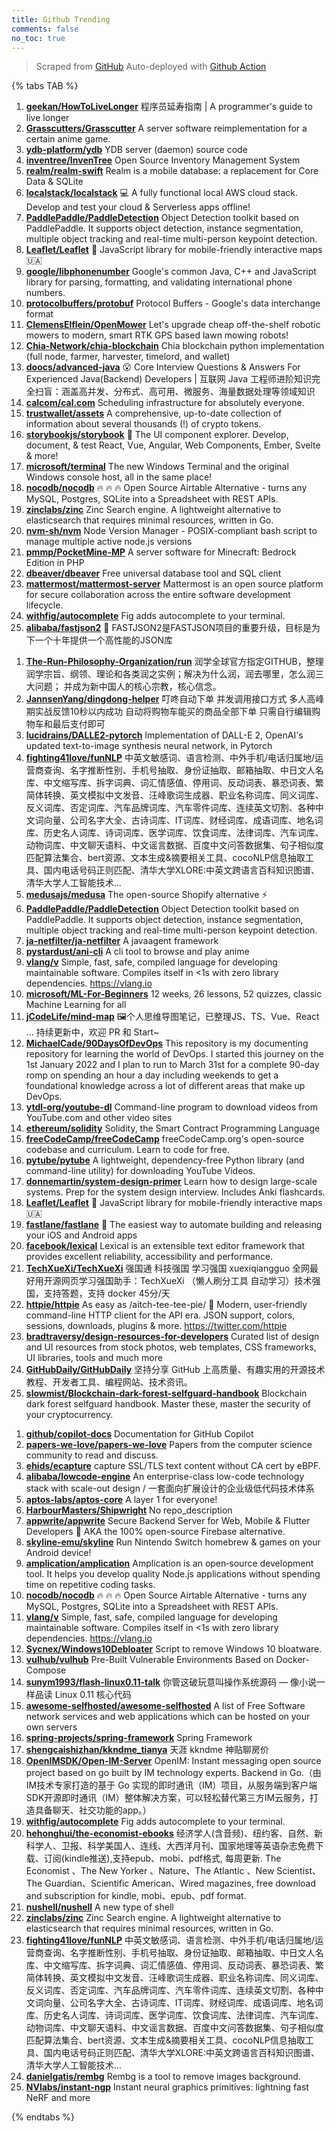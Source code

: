 ```yaml
---
title: Github Trending
comments: false
no_toc: true
---
```


> Scraped from [GitHub](https://github.com/trending)
Auto-deployed with [Github Action](https://docs.github.com/en/actions)

{% tabs TAB %}
<!-- tab Daily -->
1. [**geekan/HowToLiveLonger**](https://github.com/geekan/HowToLiveLonger)
程序员延寿指南 | A programmer's guide to live longer
2. [**Grasscutters/Grasscutter**](https://github.com/Grasscutters/Grasscutter)
A server software reimplementation for a certain anime game.
3. [**ydb-platform/ydb**](https://github.com/ydb-platform/ydb)
YDB server (daemon) source code
4. [**inventree/InvenTree**](https://github.com/inventree/InvenTree)
Open Source Inventory Management System
5. [**realm/realm-swift**](https://github.com/realm/realm-swift)
Realm is a mobile database: a replacement for Core Data & SQLite
6. [**localstack/localstack**](https://github.com/localstack/localstack)
💻 A fully functional local AWS cloud stack. Develop and test your cloud & Serverless apps offline!
7. [**PaddlePaddle/PaddleDetection**](https://github.com/PaddlePaddle/PaddleDetection)
Object Detection toolkit based on PaddlePaddle. It supports object detection, instance segmentation, multiple object tracking and real-time multi-person keypoint detection.
8. [**Leaflet/Leaflet**](https://github.com/Leaflet/Leaflet)
🍃 JavaScript library for mobile-friendly interactive maps 🇺🇦
9. [**google/libphonenumber**](https://github.com/google/libphonenumber)
Google's common Java, C++ and JavaScript library for parsing, formatting, and validating international phone numbers.
10. [**protocolbuffers/protobuf**](https://github.com/protocolbuffers/protobuf)
Protocol Buffers - Google's data interchange format
11. [**ClemensElflein/OpenMower**](https://github.com/ClemensElflein/OpenMower)
Let's upgrade cheap off-the-shelf robotic mowers to modern, smart RTK GPS based lawn mowing robots!
12. [**Chia-Network/chia-blockchain**](https://github.com/Chia-Network/chia-blockchain)
Chia blockchain python implementation (full node, farmer, harvester, timelord, and wallet)
13. [**doocs/advanced-java**](https://github.com/doocs/advanced-java)
😮 Core Interview Questions & Answers For Experienced Java(Backend) Developers | 互联网 Java 工程师进阶知识完全扫盲：涵盖高并发、分布式、高可用、微服务、海量数据处理等领域知识
14. [**calcom/cal.com**](https://github.com/calcom/cal.com)
Scheduling infrastructure for absolutely everyone.
15. [**trustwallet/assets**](https://github.com/trustwallet/assets)
A comprehensive, up-to-date collection of information about several thousands (!) of crypto tokens.
16. [**storybookjs/storybook**](https://github.com/storybookjs/storybook)
📓 The UI component explorer. Develop, document, & test React, Vue, Angular, Web Components, Ember, Svelte & more!
17. [**microsoft/terminal**](https://github.com/microsoft/terminal)
The new Windows Terminal and the original Windows console host, all in the same place!
18. [**nocodb/nocodb**](https://github.com/nocodb/nocodb)
🔥 🔥 🔥 Open Source Airtable Alternative - turns any MySQL, Postgres, SQLite into a Spreadsheet with REST APIs.
19. [**zinclabs/zinc**](https://github.com/zinclabs/zinc)
Zinc Search engine. A lightweight alternative to elasticsearch that requires minimal resources, written in Go.
20. [**nvm-sh/nvm**](https://github.com/nvm-sh/nvm)
Node Version Manager - POSIX-compliant bash script to manage multiple active node.js versions
21. [**pmmp/PocketMine-MP**](https://github.com/pmmp/PocketMine-MP)
A server software for Minecraft: Bedrock Edition in PHP
22. [**dbeaver/dbeaver**](https://github.com/dbeaver/dbeaver)
Free universal database tool and SQL client
23. [**mattermost/mattermost-server**](https://github.com/mattermost/mattermost-server)
Mattermost is an open source platform for secure collaboration across the entire software development lifecycle.
24. [**withfig/autocomplete**](https://github.com/withfig/autocomplete)
Fig adds autocomplete to your terminal.
25. [**alibaba/fastjson2**](https://github.com/alibaba/fastjson2)
🚄 FASTJSON2是FASTJSON项目的重要升级，目标是为下一个十年提供一个高性能的JSON库
<!-- endtab -->
<!-- tab Weekly -->
1. [**The-Run-Philosophy-Organization/run**](https://github.com/The-Run-Philosophy-Organization/run)
润学全球官方指定GITHUB，整理润学宗旨、纲领、理论和各类润之实例；解决为什么润，润去哪里，怎么润三大问题； 并成为新中国人的核心宗教，核心信念。
2. [**JannsenYang/dingdong-helper**](https://github.com/JannsenYang/dingdong-helper)
叮咚自动下单 并发调用接口方式 多人高峰期实战反馈10秒以内成功 自动将购物车能买的商品全部下单 只需自行编辑购物车和最后支付即可
3. [**lucidrains/DALLE2-pytorch**](https://github.com/lucidrains/DALLE2-pytorch)
Implementation of DALL-E 2, OpenAI's updated text-to-image synthesis neural network, in Pytorch
4. [**fighting41love/funNLP**](https://github.com/fighting41love/funNLP)
中英文敏感词、语言检测、中外手机/电话归属地/运营商查询、名字推断性别、手机号抽取、身份证抽取、邮箱抽取、中日文人名库、中文缩写库、拆字词典、词汇情感值、停用词、反动词表、暴恐词表、繁简体转换、英文模拟中文发音、汪峰歌词生成器、职业名称词库、同义词库、反义词库、否定词库、汽车品牌词库、汽车零件词库、连续英文切割、各种中文词向量、公司名字大全、古诗词库、IT词库、财经词库、成语词库、地名词库、历史名人词库、诗词词库、医学词库、饮食词库、法律词库、汽车词库、动物词库、中文聊天语料、中文谣言数据、百度中文问答数据集、句子相似度匹配算法集合、bert资源、文本生成&摘要相关工具、cocoNLP信息抽取工具、国内电话号码正则匹配、清华大学XLORE:中英文跨语言百科知识图谱、清华大学人工智能技术…
5. [**medusajs/medusa**](https://github.com/medusajs/medusa)
The open-source Shopify alternative ⚡️
6. [**PaddlePaddle/PaddleDetection**](https://github.com/PaddlePaddle/PaddleDetection)
Object Detection toolkit based on PaddlePaddle. It supports object detection, instance segmentation, multiple object tracking and real-time multi-person keypoint detection.
7. [**ja-netfilter/ja-netfilter**](https://github.com/ja-netfilter/ja-netfilter)
A javaagent framework
8. [**pystardust/ani-cli**](https://github.com/pystardust/ani-cli)
A cli tool to browse and play anime
9. [**vlang/v**](https://github.com/vlang/v)
Simple, fast, safe, compiled language for developing maintainable software. Compiles itself in <1s with zero library dependencies. https://vlang.io
10. [**microsoft/ML-For-Beginners**](https://github.com/microsoft/ML-For-Beginners)
12 weeks, 26 lessons, 52 quizzes, classic Machine Learning for all
11. [**jCodeLife/mind-map**](https://github.com/jCodeLife/mind-map)
🖼个人思维导图笔记，已整理JS、TS、Vue、React ... 持续更新中，欢迎 PR 和 Start~
12. [**MichaelCade/90DaysOfDevOps**](https://github.com/MichaelCade/90DaysOfDevOps)
This repository is my documenting repository for learning the world of DevOps. I started this journey on the 1st January 2022 and I plan to run to March 31st for a complete 90-day romp on spending an hour a day including weekends to get a foundational knowledge across a lot of different areas that make up DevOps.
13. [**ytdl-org/youtube-dl**](https://github.com/ytdl-org/youtube-dl)
Command-line program to download videos from YouTube.com and other video sites
14. [**ethereum/solidity**](https://github.com/ethereum/solidity)
Solidity, the Smart Contract Programming Language
15. [**freeCodeCamp/freeCodeCamp**](https://github.com/freeCodeCamp/freeCodeCamp)
freeCodeCamp.org's open-source codebase and curriculum. Learn to code for free.
16. [**pytube/pytube**](https://github.com/pytube/pytube)
A lightweight, dependency-free Python library (and command-line utility) for downloading YouTube Videos.
17. [**donnemartin/system-design-primer**](https://github.com/donnemartin/system-design-primer)
Learn how to design large-scale systems. Prep for the system design interview. Includes Anki flashcards.
18. [**Leaflet/Leaflet**](https://github.com/Leaflet/Leaflet)
🍃 JavaScript library for mobile-friendly interactive maps 🇺🇦
19. [**fastlane/fastlane**](https://github.com/fastlane/fastlane)
🚀 The easiest way to automate building and releasing your iOS and Android apps
20. [**facebook/lexical**](https://github.com/facebook/lexical)
Lexical is an extensible text editor framework that provides excellent reliability, accessibility and performance.
21. [**TechXueXi/TechXueXi**](https://github.com/TechXueXi/TechXueXi)
强国通 科技强国 学习强国 xuexiqiangguo 全网最好用开源网页学习强国助手：TechXueXi （懒人刷分工具 自动学习）技术强国，支持答题，支持 docker 45分/天
22. [**httpie/httpie**](https://github.com/httpie/httpie)
As easy as /aitch-tee-tee-pie/ 🥧 Modern, user-friendly command-line HTTP client for the API era. JSON support, colors, sessions, downloads, plugins & more. https://twitter.com/httpie
23. [**bradtraversy/design-resources-for-developers**](https://github.com/bradtraversy/design-resources-for-developers)
Curated list of design and UI resources from stock photos, web templates, CSS frameworks, UI libraries, tools and much more
24. [**GitHubDaily/GitHubDaily**](https://github.com/GitHubDaily/GitHubDaily)
坚持分享 GitHub 上高质量、有趣实用的开源技术教程、开发者工具、编程网站、技术资讯。
25. [**slowmist/Blockchain-dark-forest-selfguard-handbook**](https://github.com/slowmist/Blockchain-dark-forest-selfguard-handbook)
Blockchain dark forest selfguard handbook. Master these, master the security of your cryptocurrency.
<!-- endtab -->
<!-- tab Monthly -->
1. [**github/copilot-docs**](https://github.com/github/copilot-docs)
Documentation for GitHub Copilot
2. [**papers-we-love/papers-we-love**](https://github.com/papers-we-love/papers-we-love)
Papers from the computer science community to read and discuss.
3. [**ehids/ecapture**](https://github.com/ehids/ecapture)
capture SSL/TLS text content without CA cert by eBPF.
4. [**alibaba/lowcode-engine**](https://github.com/alibaba/lowcode-engine)
An enterprise-class low-code technology stack with scale-out design / 一套面向扩展设计的企业级低代码技术体系
5. [**aptos-labs/aptos-core**](https://github.com/aptos-labs/aptos-core)
A layer 1 for everyone!
6. [**HarbourMasters/Shipwright**](https://github.com/HarbourMasters/Shipwright)
No repo_description
7. [**appwrite/appwrite**](https://github.com/appwrite/appwrite)
Secure Backend Server for Web, Mobile & Flutter Developers 🚀 AKA the 100% open-source Firebase alternative.
8. [**skyline-emu/skyline**](https://github.com/skyline-emu/skyline)
Run Nintendo Switch homebrew & games on your Android device!
9. [**amplication/amplication**](https://github.com/amplication/amplication)
Amplication is an open‑source development tool. It helps you develop quality Node.js applications without spending time on repetitive coding tasks.
10. [**nocodb/nocodb**](https://github.com/nocodb/nocodb)
🔥 🔥 🔥 Open Source Airtable Alternative - turns any MySQL, Postgres, SQLite into a Spreadsheet with REST APIs.
11. [**vlang/v**](https://github.com/vlang/v)
Simple, fast, safe, compiled language for developing maintainable software. Compiles itself in <1s with zero library dependencies. https://vlang.io
12. [**Sycnex/Windows10Debloater**](https://github.com/Sycnex/Windows10Debloater)
Script to remove Windows 10 bloatware.
13. [**vulhub/vulhub**](https://github.com/vulhub/vulhub)
Pre-Built Vulnerable Environments Based on Docker-Compose
14. [**sunym1993/flash-linux0.11-talk**](https://github.com/sunym1993/flash-linux0.11-talk)
你管这破玩意叫操作系统源码 — 像小说一样品读 Linux 0.11 核心代码
15. [**awesome-selfhosted/awesome-selfhosted**](https://github.com/awesome-selfhosted/awesome-selfhosted)
A list of Free Software network services and web applications which can be hosted on your own servers
16. [**spring-projects/spring-framework**](https://github.com/spring-projects/spring-framework)
Spring Framework
17. [**shengcaishizhan/kkndme_tianya**](https://github.com/shengcaishizhan/kkndme_tianya)
天涯 kkndme 神贴聊房价
18. [**OpenIMSDK/Open-IM-Server**](https://github.com/OpenIMSDK/Open-IM-Server)
OpenIM: Instant messaging open source project based on go built by IM technology experts. Backend in Go.（由IM技术专家打造的基于 Go 实现的即时通讯（IM）项目，从服务端到客户端SDK开源即时通讯（IM）整体解决方案，可以轻松替代第三方IM云服务，打造具备聊天、社交功能的app。）
19. [**withfig/autocomplete**](https://github.com/withfig/autocomplete)
Fig adds autocomplete to your terminal.
20. [**hehonghui/the-economist-ebooks**](https://github.com/hehonghui/the-economist-ebooks)
经济学人(含音频)、纽约客、自然、新科学人、卫报、科学美国人、连线、大西洋月刊、国家地理等英语杂志免费下载、订阅(kindle推送),支持epub、mobi、pdf格式, 每周更新. The Economist 、The New Yorker 、Nature、The Atlantic 、New Scientist、The Guardian、Scientific American、Wired magazines, free download and subscription for kindle, mobi、epub、pdf format.
21. [**nushell/nushell**](https://github.com/nushell/nushell)
A new type of shell
22. [**zinclabs/zinc**](https://github.com/zinclabs/zinc)
Zinc Search engine. A lightweight alternative to elasticsearch that requires minimal resources, written in Go.
23. [**fighting41love/funNLP**](https://github.com/fighting41love/funNLP)
中英文敏感词、语言检测、中外手机/电话归属地/运营商查询、名字推断性别、手机号抽取、身份证抽取、邮箱抽取、中日文人名库、中文缩写库、拆字词典、词汇情感值、停用词、反动词表、暴恐词表、繁简体转换、英文模拟中文发音、汪峰歌词生成器、职业名称词库、同义词库、反义词库、否定词库、汽车品牌词库、汽车零件词库、连续英文切割、各种中文词向量、公司名字大全、古诗词库、IT词库、财经词库、成语词库、地名词库、历史名人词库、诗词词库、医学词库、饮食词库、法律词库、汽车词库、动物词库、中文聊天语料、中文谣言数据、百度中文问答数据集、句子相似度匹配算法集合、bert资源、文本生成&摘要相关工具、cocoNLP信息抽取工具、国内电话号码正则匹配、清华大学XLORE:中英文跨语言百科知识图谱、清华大学人工智能技术…
24. [**danielgatis/rembg**](https://github.com/danielgatis/rembg)
Rembg is a tool to remove images background.
25. [**NVlabs/instant-ngp**](https://github.com/NVlabs/instant-ngp)
Instant neural graphics primitives: lightning fast NeRF and more
<!-- endtab -->
{% endtabs %}
